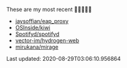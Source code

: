 These are my most recent 🌟🌟🌟🌟🌟

* [jaysoffian/eap_proxy](https://github.com/jaysoffian/eap_proxy)
* [OSInside/kiwi](https://github.com/OSInside/kiwi)
* [Spotifyd/spotifyd](https://github.com/Spotifyd/spotifyd)
* [vector-im/hydrogen-web](https://github.com/vector-im/hydrogen-web)
* [mirukana/mirage](https://github.com/mirukana/mirage)

Last updated: 2020-08-29T03:06:10.956864
